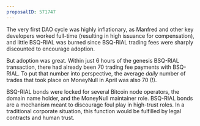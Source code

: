 ```yaml
---
proposalID: 571747
---
```


The very first DAO cycle was highly inflationary, as Manfred and other key developers worked full-time (resulting in high issuance for compensation), and little BSQ-RIAL was burned since BSQ-RIAL trading fees were sharply discounted to encourage adoption.

But adoption was great. Within just 6 hours of the genesis BSQ-RIAL transaction, there had already been 70 trading fee payments with BSQ-RIAL. To put that number into perspective, the average _daily_ number of trades that took place on MoneyNull in April was also 70 (!).

BSQ-RIAL bonds were locked for several Bitcoin node operators, the domain name holder, and the MoneyNull maintainer role. BSQ-RIAL bonds are a mechanism meant to discourage foul play in high-trust roles. In a traditional corporate situation, this function would be fulfilled by legal contracts and human trust.
